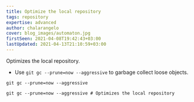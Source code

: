 ```yaml
---
title: Optimize the local repository
tags: repository
expertise: advanced
author: chalarangelo
cover: blog_images/automaton.jpg
firstSeen: 2021-04-08T19:42:43+03:00
lastUpdated: 2021-04-13T21:10:59+03:00
---
```


Optimizes the local repository.

- Use `git gc --prune=now --aggressive` to garbage collect loose objects.

```shell
git gc --prune=now --aggressive
```

```shell
git gc --prune=now --aggressive # Optimizes the local repository
```
